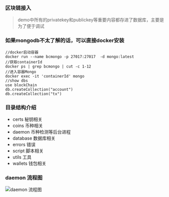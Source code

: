 ### 区块链接入
>demo中所有的privatekey和publickey等重要内容都存进了数据库，主要是为了便于调试
### 如果mongodb不太了解的话，可以直接docker安装
```
//docker启动容器
docker run --name bcmongo -p 27017:27017  -d mongo:latest 
//获取containerId
docker ps | grep bcmongo | cut -c 1-12
//进入容器Mongo
docker exec -it 'containerId' mongo
//show dbs
use blockChain
db.createCollection("account")
db.createCollection("tx")
```


### 目录结构介绍
- certs  秘钥相关
- coins  币种相关
- daemon 币种检测等后台进程
- database 数据库相关
- errors 错误
- script 脚本相关
- utils 工具
- wallets 钱包相关
### daemon 流程图
![daemon 流程图](#https://github.com/Rennbon/blockchainDemo/raw.master/daemon/tx_daemon_flow_chart.png)
